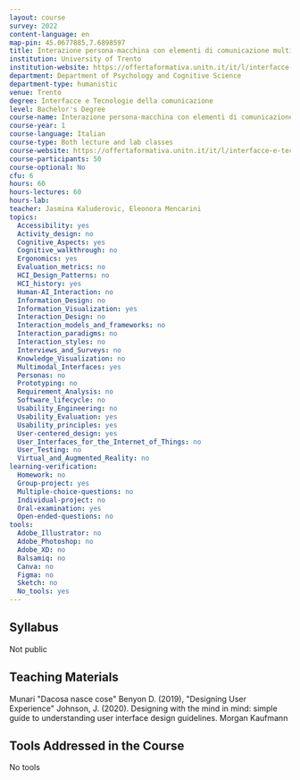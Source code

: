 ```yaml
---
layout: course
survey: 2022
content-language: en
map-pin: 45.0677885,7.6898597
title: Interazione persona-macchina con elementi di comunicazione multimodale
institution: University of Trento
institution-website: https://offertaformativa.unitn.it/it/l/interfacce-e-tecnologie-della-comunicazione 
department: Department of Psychology and Cognitive Science
department-type: humanistic
venue: Trento
degree: Interfacce e Tecnologie della comunicazione
level: Bachelor's Degree
course-name: Interazione persona-macchina con elementi di comunicazione multimodale
course-year: 1
course-language: Italian
course-type: Both lecture and lab classes
course-website: https://offertaformativa.unitn.it/it/l/interfacce-e-tecnologie-della-comunicazione/cosa-si-studia
course-participants: 50
course-optional: No
cfu: 6
hours: 60
hours-lectures: 60
hours-lab: 
teacher: Jasmina Kaluderovic, Eleonora Mencarini
topics: 
  Accessibility: yes
  Activity_design: no
  Cognitive_Aspects: yes
  Cognitive_walkthrough: no
  Ergonomics: yes
  Evaluation_metrics: no
  HCI_Design_Patterns: no
  HCI_history: yes
  Human-AI_Interaction: no
  Information_Design: no
  Information_Visualization: yes
  Interaction_Design: no
  Interaction_models_and_frameworks: no
  Interaction_paradigms: no
  Interaction_styles: no
  Interviews_and_Surveys: no
  Knowledge_Visualization: no
  Multimodal_Interfaces: yes
  Personas: no
  Prototyping: no
  Requirement_Analysis: no
  Software_lifecycle: no
  Usability_Engineering: no
  Usability_Evaluation: yes
  Usability_principles: yes
  User-centered_design: yes
  User_Interfaces_for_the_Internet_of_Things: no
  User_Testing: no
  Virtual_and_Augmented_Reality: no
learning-verification: 
  Homework: no 
  Group-project: yes 
  Multiple-choice-questions: no 
  Individual-project: no 
  Oral-examination: yes 
  Open-ended-questions: no 
tools: 
  Adobe_Illustrator: no 
  Adobe_Photoshop: no 
  Adobe_XD: no 
  Balsamiq: no 
  Canva: no 
  Figma: no 
  Sketch: no 
  No_tools: yes 
---
```



## Syllabus 
Not public

## Teaching Materials 
Munari "Dacosa nasce cose"
Benyon D. (2019), "Designing User Experience"
Johnson, J. (2020). Designing with the mind in mind: simple guide to understanding user interface design guidelines. Morgan Kaufmann

## Tools Addressed in the Course 
No tools
